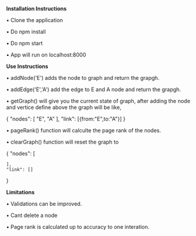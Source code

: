 **Installation Instructions**

•	Clone the application

•	Do npm install

•	Do npm start

•	App will run on localhost:8000


**Use Instructions**

•	addNode('E') adds the node to graph and return the grapgh. 

•	addEdge('E','A') add the edge to E and A node and return the grapgh. 

•	getGraph() will give you the current state of graph, after adding the node and vertice define above the graph will be like,

{
    "nodes": [
        "E",
        "A"
    ],
    "link": [{from:"E",to:"A"}]
}

•	pageRank() function will calculte the page rank of the nodes. 

•	clearGraph() function will reset the graph to 

{
    "nodes": [
       
    ],
    "link": []
}

**Limitations**

•	Validations can be improved.

•	Cant delete a node

•	Page rank is calculated up to accuracy to one interation.



